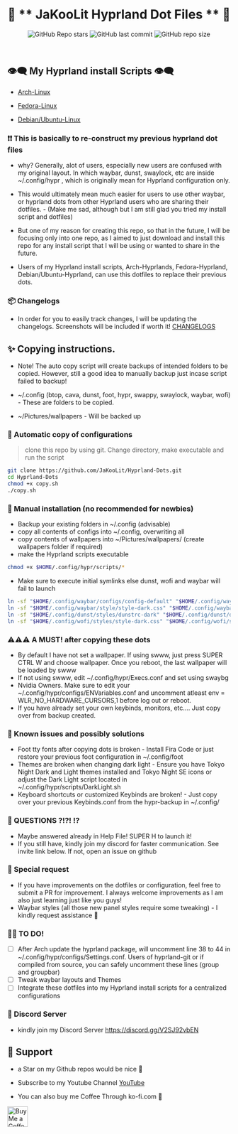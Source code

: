 <div align="center">

# 💌 ** JaKooLit Hyprland Dot Files ** 💌

![GitHub Repo stars](https://img.shields.io/github/stars/JaKooLit/Hyprland-Dots?style=for-the-badge&color=cba6f7) ![GitHub last commit](https://img.shields.io/github/last-commit/JaKooLit/Hyprland-Dots?style=for-the-badge&color=b4befe) ![GitHub repo size](https://img.shields.io/github/repo-size/JaKooLit/Hyprland-Dots?style=for-the-badge&color=cba6f7)

<br/>
</div>

## 👁️‍🗨️ My Hyprland install Scripts 👁️‍🗨️

- [Arch-Linux](https://github.com/JaKooLit/Hyprland-v4)

- [Fedora-Linux](https://github.com/JaKooLit/Fedora-Hyprland)

- [Debian/Ubuntu-Linux](https://github.com/JaKooLit/Debian-Hyprland)


### ❗❗ This is basically to re-construct my previous hyprland dot files
- why? Generally, alot of users, especially new users are confused with my original layout. In which waybar, dunst, swaylock, etc are inside ~/.config/hypr , which is originally mean for Hyprland configuration only.

- This would ultimately mean much easier for users to use other waybar, or hyprland dots from other Hyprland users who are sharing their dotfiles. - (Make me sad, although but I am still glad you tried my install script and dotfiles)

- But one of my reason for creating this repo, so that in the future, I will be focusing only into one repo, as I aimed to just download and install this repo for any install script that I will be using or wanted to share in the future.

- Users of my Hyprland install scripts, Arch-Hyprlands, Fedora-Hyprland, Debian/Ubuntu-Hyprland, can use this dotfiles to replace their previous dots.

### 📦 Changelogs
- In order for you to easily track changes, I will be updating the changelogs. Screenshots will be included if worth it!
[CHANGELOGS](https://github.com/JaKooLit/Hyprland-Dots/blob/main/CHANGELOG.md)

## ✨ Copying instructions. 
- Note! The auto copy script will create backups of intended folders to be copied. However, still a good idea to manually backup just incase script failed to backup!

- ~/.config (btop, cava, dunst, foot, hypr, swappy, swaylock, waybar, wofi) - These are folders to be copied.
- ~/Pictures/wallpapers - Will be backed up

### 🔔 Automatic copy of configurations
> clone this repo by using git. Change directory, make executable and run the script
```bash
git clone https://github.com/JaKooLit/Hyprland-Dots.git
cd Hyprland-Dots
chmod +x copy.sh
./copy.sh
```
### 🐌 Manual installation (no recommended for newbies)
- Backup your existing folders in ~/.config (advisable)
- copy all contents of configs into ~/.config, overwriting all
- copy contents of wallpapers into ~/Pictures/wallpapers/ (create wallpapers folder if required)
- make the Hyprland scripts executable 
```bash
chmod +x $HOME/.config/hypr/scripts/*
```
- Make sure to execute initial symlinks else dunst, wofi and waybar will fail to launch
```bash
ln -sf "$HOME/.config/waybar/configs/config-default" "$HOME/.config/waybar/config"
ln -sf "$HOME/.config/waybar/style/style-dark.css" "$HOME/.config/waybar/style.css"
ln -sf "$HOME/.config/dunst/styles/dunstrc-dark" "$HOME/.config/dunst/dunstrc"
ln -sf "$HOME/.config/wofi/styles/style-dark.css" "$HOME/.config/wofi/style.css"
```

### ⚠️⚠️⚠️ A MUST! after copying these dots
- By default I have not set a wallpaper. If using swww, just press SUPER CTRL W and choose wallpaper. Once you reboot, the last wallpaper will be loaded by swww
- If not using swww, edit ~/.config/hypr/Execs.conf and set using swaybg
- Nvidia Owners. Make sure to edit your ~/.config/hypr/configs/ENVariables.conf and uncomment atleast env = WLR_NO_HARDWARE_CURSORS,1 before log out or reboot. 
- If you have already set your own keybinds, monitors, etc.... Just copy over from backup created.

### 📖 Known issues and possibly solutions
- Foot tty fonts after copying dots is broken - Install Fira Code or just restore your previous foot configuration in ~/.config/foot
- Themes are broken when changing dark light - Ensure you have Tokyo Night Dark and Light themes installed and Tokyo Night SE icons or adjust the Dark Light script located in ~/.config/hypr/scripts/DarkLight.sh
- Keyboard shortcuts or customized Keybinds are broken! - Just copy over your previous Keybinds.conf from the hypr-backup in ~/.config/

### 🙋 QUESTIONS ?!?! ⁉️
- Maybe answered already in Help File! SUPER H to launch it!
- If you still have, kindly join my discord for faster communication. See invite link below. If not, open an issue on github

### 🙏 Special request
- If you have improvements on the dotfiles or configuration, feel free to submit a PR for improvement. I always welcome improvements as I am also just learning just like you guys!
- Waybar styles (all those new panel styles require some tweaking) - I kindly request assistance 🙏

### 🤷‍♂️ TO DO!
- [ ] After Arch update the hyprland package, will uncomment line 38 to 44 in ~/.config/hypr/configs/Settings.conf. Users of hyprland-git or if compiled from source, you can safely uncomment these lines (group and groupbar)
- [ ] Tweak waybar layouts and Themes
- [ ] Integrate these dotfiles into my Hyprland install scripts for a centralized configurations

### 🔮 Discord Server
- kindly join my Discord Server https://discord.gg/V2SJ92vbEN

## 💖 Support
- a Star on my Github repos would be nice 🌟

- Subscribe to my Youtube Channel [YouTube](https://www.youtube.com/@Ja.KooLit) 

- You can also buy me Coffee Through ko-fi.com 🤩

<a href='https://ko-fi.com/jakoolit' target='_blank'><img height='35' style='border:0px;height:46px;' src='https://az743702.vo.msecnd.net/cdn/kofi3.png?v=0' border='0' alt='Buy Me a Coffee at ko-fi.com' />